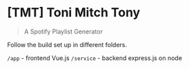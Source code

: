 # [TMT] Toni Mitch Tony

> A Spotify Playlist Generator

Follow the build set up in different folders.

`/app` - frontend Vue.js
`/service` - backend express.js on node 
